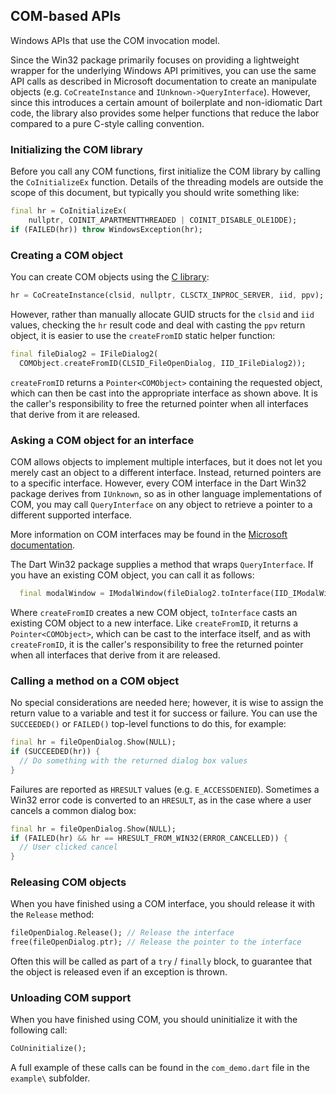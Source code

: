 ## COM-based APIs

Windows APIs that use the COM invocation model.

Since the Win32 package primarily focuses on providing a lightweight wrapper for
the underlying Windows API primitives, you can use the same API calls as
described in Microsoft documentation to create an manipulate objects (e.g.
`CoCreateInstance` and `IUnknown->QueryInterface`). However, since this
introduces a certain amount of boilerplate and non-idiomatic Dart code, the
library also provides some helper functions that reduce the labor compared to a
pure C-style calling convention.

### Initializing the COM library

Before you call any COM functions, first initialize the COM library by calling
the `CoInitializeEx` function. Details of the threading models are outside the
scope of this document, but typically you should write something like:

```dart
final hr = CoInitializeEx(
    nullptr, COINIT_APARTMENTTHREADED | COINIT_DISABLE_OLE1DDE);
if (FAILED(hr)) throw WindowsException(hr);
```

### Creating a COM object

You can create COM objects using the [C
library](https://docs.microsoft.com/en-us/windows/win32/learnwin32/creating-an-object-in-com):

```dart
hr = CoCreateInstance(clsid, nullptr, CLSCTX_INPROC_SERVER, iid, ppv);
```

However, rather than manually allocate GUID structs for the `clsid` and `iid`
values, checking the `hr` result code and deal with casting the `ppv` return
object, it is easier to use the `createFromID` static helper function:

```dart
final fileDialog2 = IFileDialog2(
  COMObject.createFromID(CLSID_FileOpenDialog, IID_IFileDialog2));
```

`createFromID` returns a `Pointer<COMObject>` containing the requested object,
which can then be cast into the appropriate interface as shown above. It is the
caller's responsibility to free the returned pointer when all interfaces that
derive from it are released.

### Asking a COM object for an interface

COM allows objects to implement multiple interfaces, but it does not let you
merely cast an object to a different interface. Instead, returned pointers are
to a specific interface. However, every COM interface in the Dart Win32 package
derives from `IUnknown`, so as in other language implementations of COM, you may
call `QueryInterface` on any object to retrieve a pointer to a different
supported interface.

More information on COM interfaces may be found in the [Microsoft
documentation](https://docs.microsoft.com/en-us/windows/win32/learnwin32/asking-an-object-for-an-interface).

The Dart Win32 package supplies a method that wraps `QueryInterface`. If you
have an existing COM object, you can call it as follows:

```dart
  final modalWindow = IModalWindow(fileDialog2.toInterface(IID_IModalWindow));
```

Where `createFromID` creates a new COM object, `toInterface` casts an existing
COM object to a new interface. Like `createFromID`, it returns a
`Pointer<COMObject>`, which can be cast to the interface itself, and as with
`createFromID`, it is the caller's responsibility to free the returned pointer
when all interfaces that derive from it are released.

### Calling a method on a COM object

No special considerations are needed here; however, it is wise to assign the
return value to a variable and test it for success or failure. You can use the
`SUCCEEDED()` or `FAILED()` top-level functions to do this, for example:

```dart
final hr = fileOpenDialog.Show(NULL);
if (SUCCEEDED(hr)) {
  // Do something with the returned dialog box values
}
```

Failures are reported as `HRESULT` values (e.g. `E_ACCESSDENIED`). Sometimes a
Win32 error code is converted to an `HRESULT`, as in the case where a user
cancels a common dialog box:

```dart
final hr = fileOpenDialog.Show(NULL);
if (FAILED(hr) && hr == HRESULT_FROM_WIN32(ERROR_CANCELLED)) {
  // User clicked cancel
}
```

### Releasing COM objects

When you have finished using a COM interface, you should release it with the `Release` method:

```dart
fileOpenDialog.Release(); // Release the interface
free(fileOpenDialog.ptr); // Release the pointer to the interface
```

Often this will be called as part of a `try` / `finally` block, to guarantee
that the object is released even if an exception is thrown.

### Unloading COM support

When you have finished using COM, you should uninitialize it with the
following call:

```dart
CoUninitialize();
```

A full example of these calls can be found in the `com_demo.dart` file in the
`example\` subfolder.
